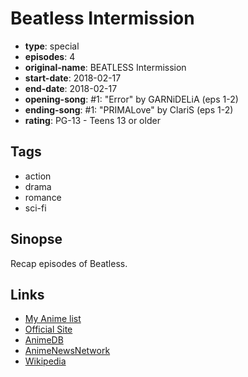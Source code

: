 # Beatless Intermission

-   **type**: special
-   **episodes**: 4
-   **original-name**: BEATLESS Intermission
-   **start-date**: 2018-02-17
-   **end-date**: 2018-02-17
-   **opening-song**: #1: "Error" by GARNiDELiA (eps 1-2)
-   **ending-song**: #1: "PRIMALove" by ClariS (eps 1-2)
-   **rating**: PG-13 - Teens 13 or older

## Tags

-   action
-   drama
-   romance
-   sci-fi

## Sinopse

Recap episodes of Beatless.

## Links

-   [My Anime list](https://myanimelist.net/anime/37277/Beatless_Intermission)
-   [Official Site](http://beatless-anime.jp/)
-   [AnimeDB](http://anidb.info/perl-bin/animedb.pl?show=anime&aid=13500)
-   [AnimeNewsNetwork](http://www.animenewsnetwork.com/encyclopedia/anime.php?id=20316)
-   [Wikipedia](https://en.wikipedia.org/wiki/Beatless)
